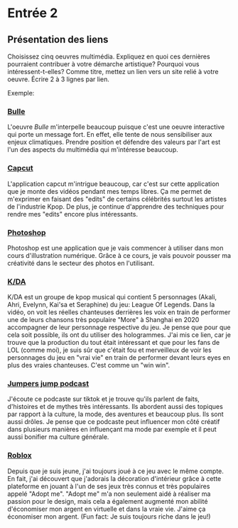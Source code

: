 # Entrée 2
## Présentation des liens
Choisissez cinq oeuvres multimédia. Expliquez en quoi ces dernières pourraient contribuer à votre démarche artistique? Pourquoi vous intéressent-t-elles? Comme titre, mettez un lien vers un site relié à votre oeuvre. Écrire 2 à 3 lignes par lien.

Exemple: 
### [Bulle](https://www.onf.ca/interactif/bulle/) 
L'oeuvre *Bulle* m'interpelle beaucoup puisque c'est une oeuvre interactive qui porte un message fort. En effet, elle tente de nous sensibiliser aux enjeux climatiques. Prendre position et défendre des valeurs par l'art est l'un des aspects du multimédia qui m'intéresse beaucoup. 

### [Capcut](https://www.capcut.com/fr-fr/)
L'application capcut m'intrigue beaucoup, car c'est sur cette application que je monte des vidéos pendant mes temps libres. Ça me permet de m'exprimer en faisant des "edits" de certains célébrités surtout les artistes de l'industrie Kpop. De plus, je continue d'apprendre des techniques pour rendre mes "edits" encore plus intéressants.

### [Photoshop](https://www.adobe.com/ca_fr/products/photoshop.html)
Photoshop est une application que je vais commencer à utiliser dans mon cours d'illustration numérique. Grâce à ce cours, je vais pouvoir pousser ma créativité dans le secteur des photos en l'utilisant.

### [K/DA](https://www.youtube.com/watch?v=97R8STY7_KM)
K/DA est un groupe de kpop musical qui contient 5 personnages (Akali, Ahri, Evelynn, Kai'sa et Seraphine) du jeu: League Of Legends. Dans la vidéo, on voit les réelles chanteuses derrières les voix en train de performer une de leurs chansons très populaire "More" à Shanghai en 2020 accompagner de leur personnage respective du jeu. Je pense que pour que cela soit possible, ils ont du utiliser des hologrammes. J'ai mis ce lien, car je trouve que la production du tout était intéressant et que pour les fans de LOL (comme moi), je suis sûr que c'était fou et merveilleux de voir les personnages du jeu en "vrai vie" en train de performer devant leurs eyes en plus des vraies chanteuses. C'est comme un "win win".

### [Jumpers jump podcast](https://www.youtube.com/@jumpersjump/podcasts)
J'écoute ce podcaste sur tiktok et je trouve qu'ils parlent de faits, d'histoires et de mythes très intéressants. Ils abordent aussi des topiques par rapport à la culture, la mode, des aventures et beaucoup plus. Ils sont aussi drôles. Je pense que ce podcaste peut influencer mon côté créatif dans plusieurs manières en influençant ma mode par exemple et il peut aussi bonifier ma culture générale.

### [Roblox](https://www.roblox.com/)
Depuis que je suis jeune, j'ai toujours joué à ce jeu avec le même compte. En fait, j'ai découvert que j'adorais la décoration d'intérieur grâce à cette plateforme en jouant à l'un de ses jeux très connus et très populaires appelé "Adopt me". "Adopt me" m'a non seulement aidé à réaliser ma passion pour le design, mais cela a également augmenté mon abilité d'économiser mon argent en virtuelle et dans la vraie vie. J'aime ça économiser mon argent. (Fun fact: Je suis toujours riche dans le jeu!)

